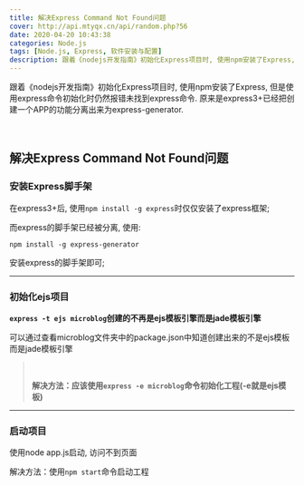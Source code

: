 ```yaml
---
title: 解决Express Command Not Found问题
cover: http://api.mtyqx.cn/api/random.php?56
date: 2020-04-20 10:43:38
categories: Node.js
tags: [Node.js, Express, 软件安装与配置]
description: 跟着《nodejs开发指南》初始化Express项目时, 使用npm安装了Express, 但是使用express命令初始化时仍然报错未找到express命令. 原来是express3+已经把创建一个APP的功能分离出来为express-generator.
---
```


跟着《nodejs开发指南》初始化Express项目时, 使用npm安装了Express, 但是使用express命令初始化时仍然报错未找到express命令. 原来是express3+已经把创建一个APP的功能分离出来为express-generator.

<br/>

<!--more-->

## 解决Express Command Not Found问题

### 安装Express脚手架

在express3+后, 使用`npm install -g express`时仅仅安装了express框架;

而express的脚手架已经被分离, 使用:

```
npm install -g express-generator
```

安装express的脚手架即可;

****

### 初始化ejs项目

**`express -t ejs microblog`创建的不再是ejs模板引擎而是jade模板引擎**

可以通过查看microblog文件夹中的package.json中知道创建出来的不是ejs模板而是jade模板引擎

>   <br/>
>
>   **解决方法：应该使用`express -e microblog`命令初始化工程(-e就是ejs模板)**

****

### 启动项目

使用node app.js启动, 访问不到页面

解决方法：使用`npm start`命令启动工程

<br/>